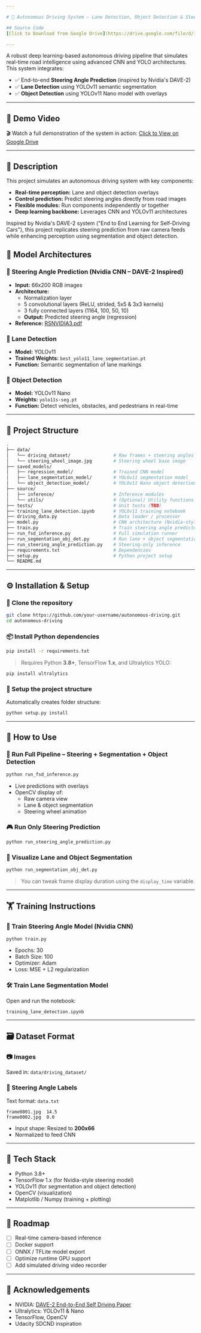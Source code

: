 ```yaml
---

# 🚗 Autonomous Driving System – Lane Detection, Object Detection & Steering Angle Prediction

## Source Code
[Click to Download from Google Drive](https://drive.google.com/file/d/1fckA5S0n_o5Tcm0i06gt9qZ0x5RFZKfD/view?usp=sharing)

---
```

A robust deep learning-based autonomous driving pipeline that simulates real-time road intelligence using advanced CNN and YOLO architectures. This system integrates:

- ✅ End-to-end **Steering Angle Prediction** (inspired by Nvidia's DAVE-2)
- ✅ **Lane Detection** using YOLOv11 semantic segmentation
- ✅ **Object Detection** using YOLOv11 Nano model with overlays

---

## 🎥 Demo Video

🎬 Watch a full demonstration of the system in action:
[Click to View on Google Drive](https://drive.google.com/file/d/1OWemP06_OfIpM84J_g1aTyuagzEDAfEt/view?usp=drive_link)

---

## 📌 Description

This project simulates an autonomous driving system with key components:

- **Real-time perception:** Lane and object detection overlays
- **Control prediction:** Predict steering angles directly from road images
- **Flexible modules:** Run components independently or together
- **Deep learning backbone:** Leverages CNN and YOLOv11 architectures

Inspired by Nvidia's DAVE-2 system ("End to End Learning for Self-Driving Cars"), this project replicates steering prediction from raw camera feeds while enhancing perception using segmentation and object detection.

## 🧠 Model Architectures

### 📀 Steering Angle Prediction (Nvidia CNN – DAVE-2 Inspired)
- **Input:** 66x200 RGB images
- **Architecture:**
  - Normalization layer
  - 5 convolutional layers (ReLU, strided, 5x5 & 3x3 kernels)
  - 3 fully connected layers (1164, 100, 50, 10)
  - **Output:** Predicted steering angle (regression)
- **Reference:** [RSNVIDIA3.pdf](./RSNVIDIA3.pdf)

### 🚣️ Lane Detection
- **Model:** YOLOv11
- **Trained Weights:** `best_yolo11_lane_segmentation.pt`
- **Function:** Semantic segmentation of lane markings

### 🧱 Object Detection
- **Model:** YOLOv11 Nano
- **Weights:** `yolo11s-seg.pt`
- **Function:** Detect vehicles, obstacles, and pedestrians in real-time

---

## 📁 Project Structure

```bash
.
├── data/
│   └── driving_dataset/                # Raw frames + steering angles
│   └── steering_wheel_image.jpg        # Steering wheel base image
├── saved_models/
│   ├── regression_model/               # Trained CNN model
│   ├── lane_segmentation_model/        # YOLOv11 segmentation model
│   └── object_detection_model/         # YOLOv11 Nano object detection model
├── source/
│   ├── inference/                      # Inference modules
│   └── utils/                          # (Optional) Utility functions
├── tests/                              # Unit tests (TBD)
├── training_lane_detection.ipynb       # YOLOv11 training notebook
├── driving_data.py                     # Data loader / processor
├── model.py                            # CNN architecture (Nvidia-style)
├── train.py                            # Train steering angle predictor
├── run_fsd_inference.py                # Full simulation runner
├── run_segmentation_obj_det.py         # Run lane + object segmentation
├── run_steering_angle_prediction.py    # Steering-only inference
├── requirements.txt                    # Dependencies
├── setup.py                            # Python project setup
└── README.md
```

---

## ⚙️ Installation & Setup

### 🔀 Clone the repository
```bash
git clone https://github.com/your-username/autonomous-driving.git
cd autonomous-driving
```

### 📦 Install Python dependencies
```bash
pip install -r requirements.txt
```

> Requires Python **3.8+**, TensorFlow **1.x**, and Ultralytics YOLO:
```bash
pip install ultralytics
```

### 🔧 Setup the project structure
Automatically creates folder structure:
```bash
python setup.py install
```

---

## 🚀 How to Use

### 🚗 Run Full Pipeline – Steering + Segmentation + Object Detection
```bash
python run_fsd_inference.py
```

- Live predictions with overlays
- OpenCV display of:
  - Raw camera view
  - Lane & object segmentation
  - Steering wheel animation

### 🎮 Run Only Steering Prediction
```bash
python run_steering_angle_prediction.py
```

### 🚣️ Visualize Lane and Object Segmentation
```bash
python run_segmentation_obj_det.py
```

> You can tweak frame display duration using the `display_time` variable.

---

## 🏋️️ Training Instructions

### 🧠 Train Steering Angle Model (Nvidia CNN)
```bash
python train.py
```
- Epochs: 30
- Batch Size: 100
- Optimizer: Adam
- Loss: MSE + L2 regularization

### 🛠 Train Lane Segmentation Model
Open and run the notebook:
```
training_lane_detection.ipynb
```

---

## 🗃️ Dataset Format

### 📷 Images
Saved in: `data/driving_dataset/`

### 📁 Steering Angle Labels
Text format: `data.txt`
```
frame0001.jpg  14.5
frame0002.jpg  0.0
```
- Input shape: Resized to **200x66**
- Normalized to feed CNN

---

## 🧱 Tech Stack
- Python 3.8+
- TensorFlow 1.x (for Nvidia-style steering model)
- YOLOv11 (for segmentation and object detection)
- OpenCV (visualization)
- Matplotlib / Numpy (training + plotting)

---

## 🔮 Roadmap
- [ ] Real-time camera-based inference
- [ ] Docker support
- [ ] ONNX / TFLite model export
- [ ] Optimize runtime GPU support
- [ ] Add simulated driving video recorder

---

## 🙌 Acknowledgements
- NVIDIA: [DAVE-2 End-to-End Self Driving Paper](https://arxiv.org/abs/1604.07316)
- Ultralytics: YOLOv11 & Nano
- TensorFlow, OpenCV
- Udacity SDCND inspiration



